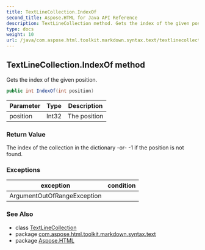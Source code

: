 ```yaml
---
title: TextLineCollection.IndexOf
second_title: Aspose.HTML for Java API Reference
description: TextLineCollection method. Gets the index of the given position
type: docs
weight: 10
url: /java/com.aspose.html.toolkit.markdown.syntax.text/textlinecollection/indexof/
---
```

## TextLineCollection.IndexOf method

Gets the index of the given position.

```java
public int IndexOf(int position)
```

| Parameter | Type | Description |
| --- | --- | --- |
| position | Int32 | The position |

### Return Value

The index of the collection in the dictionary -or- -1 if the position is not found.

### Exceptions

| exception | condition |
| --- | --- |
| ArgumentOutOfRangeException |  |

### See Also

* class [TextLineCollection](../)
* package [com.aspose.html.toolkit.markdown.syntax.text](../../textlinecollection/)
* package [Aspose.HTML](../../../)
